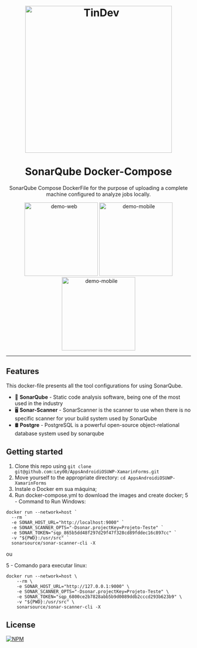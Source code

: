 <!-- Emojis - https://emojidb.org/developer-emojis?user_typed_query=1&utm_source=user_search-->
<h1 align="center">
  <br>
    <img src="https://github-production-user-asset-6210df.s3.amazonaws.com/30672542/282470413-beb15261-0a1a-4aa5-b4ca-f7b0d800769a.png" alt="TinDev" width="400">
  <br>
  <br>
  SonarQube Docker-Compose
</h1>

<p align="center">
  <a>
    SonarQube Compose DockerFile for the purpose of uploading a complete machine configured to analyze jobs locally.
  </a>
</p>

<div align="center">
  <img src="https://github-production-user-asset-6210df.s3.amazonaws.com/30672542/282473769-b938ca37-dfe3-4ba6-b55e-d0f199fae2f4.png" alt="demo-web" height="200">
  <img src="https://github-production-user-asset-6210df.s3.amazonaws.com/30672542/282474357-2dfca92b-b264-4af3-b0d2-d54d93233061.png" alt="demo-mobile" height="200">
  <img src="https://github-production-user-asset-6210df.s3.amazonaws.com/30672542/282475568-ed950604-8cb0-4d03-b0a6-d0a5af337615.png" alt="demo-mobile" height="200">
</div>

<!--<div>
  <img src="https://i.ibb.co/GJfb2X4/web.gif" alt="demo-web" height="425">
  <img src="https://i.ibb.co/zHbFDyd/mobile.gif" alt="demo-mobile" height="425">
</div>-->

<hr />

## Features

This docker-file presents all the tool configurations for using SonarQube.

- 🧊 **SonarQube** - Static code analysis software, being one of the most used in the industry
- 🖥 **Sonar-Scanner** - SonarScanner is the scanner to use when there is no specific scanner for your build system used by SonarQube
- 🛢 **Postgre** - PostgreSQL is a powerful open-source object-relational database system used by sonarqube
<!--- 📱 **Xamarin Forms** - A cross-platform and open-source for iOS, Android, and Windows apps with
- © #️⃣ **CSharp** - A platform back-end
- 🛢 SQLite - Implements a built-in SQL database
- 🌐 WebServices SOAP e REST -Chat Project Development
- ⚛️ **React Js** — A JavaScript library for building user interfaces
- ⚛️ **React Native** — A lib that provides a way to create native apps for Android and iOS
- 💹 **Node Js** — A web framework for Node Js
- 📄 **MongoDB** — A cross-platform and open-source document-oriented database
- ♻️ **Socket IO** — A library for realtime web applications -->

## Getting started

1. Clone this repo using `git clone git@github.com:Ley00/AppsAndroidiOSUWP-XamarinForms.git`
2. Move yourself to the appropriate directory: `cd AppsAndroidiOSUWP-XamarinForms`<br />
3. Instale o Docker em sua máquina;
4. Run docker-compose.yml to download the images and create docker;
5 - Command to Run Windows:
  ``` 
docker run --network=host `
    --rm `
    -e SONAR_HOST_URL="http://localhost:9000" `
    -e SONAR_SCANNER_OPTS="-Dsonar.projectKey=Projeto-Teste" `
    -e SONAR_TOKEN="sqp_865b5dd48f297d29f47f328cd89fddec16c897cc" `
    -v "${PWD}:/usr/src" `
    sonarsource/sonar-scanner-cli -X

  ```
   
ou

5 - Comando para executar linux:
```
docker run --network=host \
    --rm \
    -e SONAR_HOST_URL="http://127.0.0.1:9000" \
    -e SONAR_SCANNER_OPTS="-Dsonar.projectKey=Projeto-Teste" \
    -e SONAR_TOKEN="sqp_6800ce2b7828abb5b9d0089ddb2cccd293b623b9" \
    -v "${PWD}:/usr/src" \
    sonarsource/sonar-scanner-cli -X
```
    
<!--3. Run `yarn` to install dependencies<br />
4. Run `lerna bootstrap` to install the packages dependecies-->

<!--### Getting started with the backend server

1. Move yourself to the backend folder: `cd backend`
2. Create a `.env` file and add the MongoDB url connection in MONGO_URL field
3. Run `yarn dev` to start the server

### Getting started with the frontend app

1. Move yourself to the frontend folder: `cd frontend`
2. Run `yarn start` to start the web application

### Getting started with the mobile app

1. Move yourself to the mobile folder: `cd mobile`
2. Run `react-native run-ios` (or `run-android` if your prefer) to start the mobile app

Note: If you choose to start the mobile app in the android emulator, you will have to start the emulator before using
the `run-android` command.-->

## License
[![NPM](https://img.shields.io/npm/l/react)](https://github.com/Ley00/SonarQubeCompose/blob/main/LICENSE)
